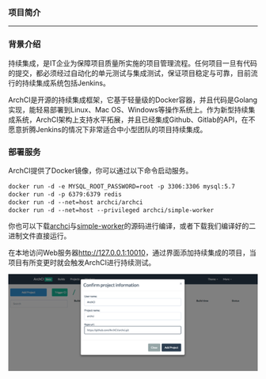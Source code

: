 ### 项目简介

---

### 背景介绍

持续集成，是IT企业为保障项目质量所实施的项目管理流程。任何项目一旦有代码的提交，都必须经过自动化的单元测试与集成测试，保证项目稳定与可靠，目前流行的持续集成系统包括Jenkins。

ArchCI是开源的持续集成框架，它基于轻量级的Docker容器，并且代码是Golang实现，能轻易部署到Linux、Mac OS、Windows等操作系统上。作为新型持续集成系统，ArchCI架构上支持水平拓展，并且已经集成Github、Gitlab的API，在不愿意折腾Jenkins的情况下非常适合中小型团队的项目持续集成。

### 部署服务

ArchCI提供了Docker镜像，你可以通过以下命令启动服务。

```
docker run -d -e MYSQL_ROOT_PASSWORD=root -p 3306:3306 mysql:5.7
docker run -d -p 6379:6379 redis
docker run -d --net=host archci/archci
docker run -d --net=host --privileged archci/simple-worker
```

你也可以下载[archci](https://github.com/ArchCI/archci)与[simple-worker](https://github.com/ArchCI/simple-worker)的源码进行编译，或者下载我们编译好的二进制文件直接运行。

在本地访问Web服务器<http://127.0.0.1:10010>，通过界面添加持续集成的项目，当项目有所变更时就会触发ArchCI进行持续测试。

![](./archci_add_project.png)
